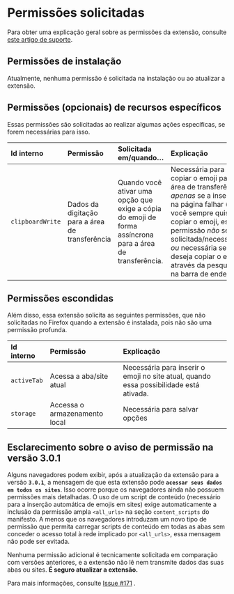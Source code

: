 # Permissões solicitadas

Para obter uma explicação geral sobre as permissões da extensão, consulte [este artigo de suporte](https://support.mozilla.org/kb/permission-request-messages-firefox-extensions).

## Permissões de instalação

Atualmente, nenhuma permissão é solicitada na instalação ou ao atualizar a extensão.

## Permissões (opcionais) de recursos específicos

Essas permissões são solicitadas ao realizar algumas ações específicas, se forem necessárias para isso.

| Id interno       | Permissão                   | Solicitada em/quando…                                                                         | Explicação                                                                                                                                                                                      |
|:-----------------|:----------------------------|:----------------------------------------------------------------------------------------------|:-------------------------------------------------------------------------------------------------------------------------------------------------------------------------------------------------|
| `clipboardWrite` | Dados da digitação para a área de transferência | Quando você ativar uma opção que exige a cópia do emoji de forma assíncrona para a área de transferência. | Necessária para copiar o emoji para a área de transferência, _apenas_ se a inserção na página falhar (se você sempre quiser copiar o emoji, essa permissão _não_ será solicitada/necessária.) _ou_ necessária se você deseja copiar o emoji através da pesquisa na barra de endereço. |

## Permissões escondidas

Além disso, essa extensão solicita as seguintes permissões, que não solicitadas no Firefox quando a extensão é instalada, pois não são uma permissão profunda.

| Id interno  | Permissão                  | Explicação                                                        |
|:------------|:---------------------------|:------------------------------------------------------------------|
| `activeTab` | Acessa a aba/site atual    | Necessária para inserir o emoji no site atual, quando essa possibilidade está ativada. |
| `storage`   | Accessa o armazenamento local | Necessária para salvar opções                                  |

## Esclarecimento sobre o aviso de permissão na versão 3.0.1

Alguns navegadores podem exibir, após a atualização da extensão para a versão **`3.0.1`**, a mensagem de que esta extensão pode **`acessar seus dados em todos os sites`**.
Isso ocorre porque os navegadores ainda não possuem permissões mais detalhadas. O uso de um script de conteúdo (necessário para a inserção automática de emojis em sites) exige automaticamente a inclusão da permissão ampla `<all_urls>` na seção `content_scripts` do manifesto.
A menos que os navegadores introduzam um novo tipo de permissão que permita carregar scripts de conteúdo em todas as abas sem conceder o acesso total à rede implicado por `<all_urls>`, essa mensagem não pode ser evitada.

Nenhuma permissão adicional é tecnicamente solicitada em comparação com versões anteriores, e a extensão não lê nem transmite dados das suas abas ou sites.
**É seguro atualizar a extensão.**

Para mais informações, consulte [Issue #171](https://github.com/rugk/awesome-emoji-picker/issues/171)
.